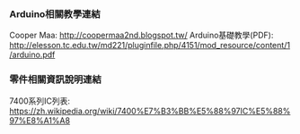 ﻿### Arduino相關教學連結
Cooper Maa: <http://coopermaa2nd.blogspot.tw/>
Arduino基礎教學(PDF): <http://elesson.tc.edu.tw/md221/pluginfile.php/4151/mod_resource/content/1/arduino.pdf>

### 零件相關資訊說明連結
7400系列IC列表: <https://zh.wikipedia.org/wiki/7400%E7%B3%BB%E5%88%97IC%E5%88%97%E8%A1%A8>

